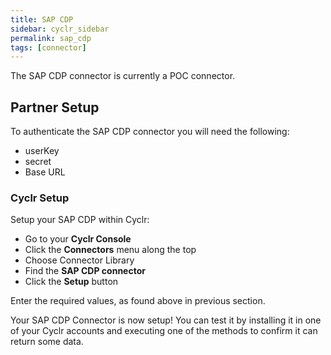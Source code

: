 ```yaml
---
title: SAP CDP
sidebar: cyclr_sidebar
permalink: sap_cdp
tags: [connector]
---
```


The SAP CDP connector is currently a POC connector.

## Partner Setup

To authenticate the SAP CDP connector you will need the following:

- userKey
- secret
- Base URL


### Cyclr Setup

Setup your SAP CDP within Cyclr:

- Go to your **Cyclr Console**
- Click the **Connectors** menu along the top
- Choose Connector Library
- Find the **SAP CDP connector**
- Click the **Setup** button

Enter the required values, as found above in previous section.

Your SAP CDP Connector is now setup! You can test it by installing it in one of your Cyclr accounts and executing one of the methods to confirm it can return some data.
